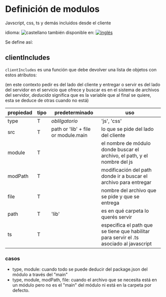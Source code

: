 <!--multilang v0 es:definicion-modulos.md en:module-definitions.md -->

<!--lang:es-->

# Definición de modulos

Javscript, css, ts y demás incluidos desde el cliente


<!--lang:en--]

# Module definition

js, css, ts, and others

[!--lang:*-->

<!--multilang buttons-->

idioma: ![castellano](https://raw.githubusercontent.com/codenautas/multilang/master/img/lang-es.png)
también disponible en:
[![inglés](https://raw.githubusercontent.com/codenautas/multilang/master/img/lang-en.png)](module-definitions.md)


<!--lang:es-->

Se define así:

<!--lang:en--]

Like this:

[!--lang:*-->

## clientIncludes

<!--lang:es-->

`clientIncludes` es una función que debe devolver una lista de objetos con estos atributos:

(en este contexto pedir es del lado del cliente y entregar o servir es del lado del servidor en el servicio que ofrece y buscar es en el sistema de archivos del servidor, _deducida_ significa que es la variable que al final se quiere, esta se deduce de otras cuando no está)

propiedad         | tipo | predeterminado        | uso
------------------|------|-----------------------|----------------------------------------------------------------------------------------------
type              | T    | _oblilgatorio_        | 'js', 'css'
src               | T    | path or 'lib' + file or module.main | lo que se pide del lado del cliente
module            | T    |                       | el nombre de módulo donde buscar el archivo, el path, y el nombre del js
modPath           | T    |                       | modificación del path donde ir a buscar el archivo para entregar
file              | T    |                       | nombre del archivo que se pide y que se entrega
path              | T    | 'lib'                 | es en qué carpeta lo querés servir
ts                | T    |                       | especifica el path que se tiene que habilitar para servir el .ts asociado al javascript

### casos
  * type, module: cuando todo se puede deducir del package.json del módulo a través del "main"
  * type, module, modPath, file: cuando el archivo que se necesita está en un módulo pero no es el "main" del módulo ni está en la carpeta por defecto. 

<!--lang:en--]

see spanish

[!--lang:*-->